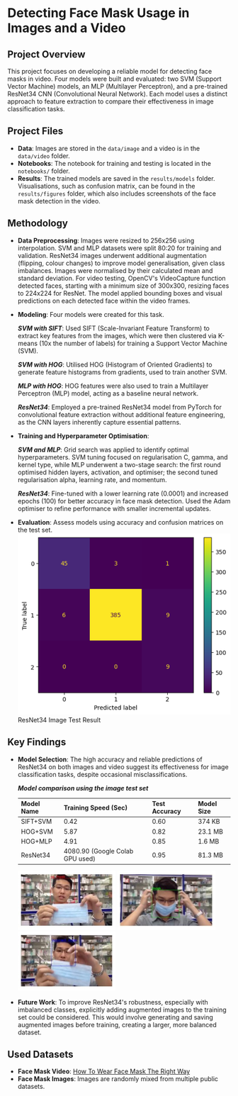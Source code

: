 # Detecting Face Mask Usage in Images and a Video
## Project Overview
This project focuses on developing a reliable model for detecting face masks in video. Four models were built and evaluated: two SVM (Support Vector Machine) models, an MLP (Multilayer Perceptron), and a pre-trained ResNet34 CNN (Convolutional Neural Network). Each model uses a distinct approach to feature extraction to compare their effectiveness in image classification tasks.

## Project Files
- **Data**: Images are stored in the `data/image` and a video is in the `data/video` folder.
- **Notebooks**: The notebook for training and testing is located in the `notebooks/` folder.
- **Results**: The trained models are saved in the `results/models` folder. Visualisations, such as confusion matrix, can be found in the `results/figures` folder, which also includes screenshots of the face mask detection in the video.

## Methodology 
- **Data Preprocessing**: Images were resized to 256x256 using interpolation. SVM and MLP datasets were split 80:20 for training and validation. ResNet34 images underwent additional augmentation (flipping, colour changes) to improve model generalisation, given class imbalances. Images were normalised by their calculated mean and standard deviation. For video testing, OpenCV's VideoCapture function detected faces, starting with a minimum size of 300x300, resizing faces to 224x224 for ResNet. The model applied bounding boxes and visual predictions on each detected face within the video frames.
- **Modeling**: Four models were created for this task.
  
  ***SVM with SIFT***: Used SIFT (Scale-Invariant Feature Transform) to extract key features from the images, which were then clustered via K-means (10x the number of labels) for training a Support Vector Machine (SVM).
  
  ***SVM with HOG***: Utilised HOG (Histogram of Oriented Gradients) to generate feature histograms from gradients, used to train another SVM.
  
  ***MLP with HOG***: HOG features were also used to train a Multilayer Perceptron (MLP) model, acting as a baseline neural network.
  
  ***ResNet34***: Employed a pre-trained ResNet34 model from PyTorch for convolutional feature extraction without additional feature engineering, as the CNN layers inherently capture essential patterns.
- **Training and Hyperparameter Optimisation**:
  
  ***SVM and MLP***: Grid search was applied to identify optimal hyperparameters. SVM tuning focused on regularisation C, gamma, and kernel type, while MLP underwent a two-stage search: the first round optimised hidden layers, activation, and optimiser; the second tuned regularisation alpha, learning rate, and momentum.
  
  ***ResNet34***: Fine-tuned with a lower learning rate (0.0001) and increased epochs (100) for better accuracy in face mask detection. Used the Adam optimiser to refine performance with smaller incremental updates.

- **Evaluation**: Assess models using accuracy and confusion matrices on the test set.
  ![resnet_test](results/figures/pretrained-resnet-image-test-result.png)
  ResNet34 Image Test Result
## Key Findings
- **Model Selection**: The high accuracy and reliable predictions of ResNet34 on both images and video suggest its effectiveness for image classification tasks, despite occasional misclassifications.

  ***Model comparison using the image test set***
  
  | Model Name | Training Speed (Sec) | Test Accuracy | Model Size |
  | --- | --- | --- | --- |
  | SIFT+SVM | 0.42 | 0.60 | 374 KB |
  | HOG+SVM | 5.87 | 0.82 | 23.1 MB |
  | HOG+MLP | 4.91 | 0.85 | 1.6 MB |
  | ResNet34 | 4080.90 (Google Colab GPU used) | 0.95 | 81.3 MB |
  
  ![resnet_video_test](results/figures/video-test-result_1.jpg)  ![resnet_video_test](results/figures/video-test-result_2.jpg)  ![resnet_video_test](results/figures/video-test-result_3.jpg)

- **Future Work**: To improve ResNet34's robustness, especially with imbalanced classes, explicitly adding augmented images to the training set could be considered. This would involve generating and saving augmented images before training, creating a larger, more balanced dataset.

## Used Datasets
- **Face Mask Video**: [How To Wear Face Mask The Right Way](https://youtu.be/W_9jLju5FuQ?feature=shared)
- **Face Mask Images**: Images are randomly mixed from multiple public datasets.
